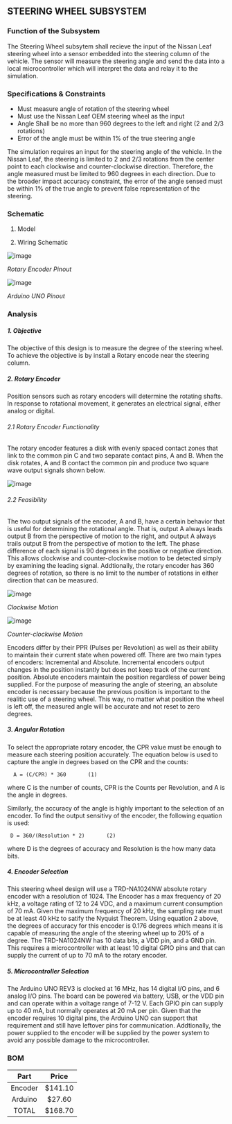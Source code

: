 STEERING WHEEL SUBSYSTEM
------------------------
### Function of the Subsystem
The Steering Wheel subsytem shall recieve the input of the Nissan Leaf steering wheel into a sensor
embedded into the steering column of the vehicle. The sensor will measure the steering angle and send
the data into a local microcontroller which will interpret the data and relay it to the simulation.

### Specifications & Constraints
- Must measure angle of rotation of the steering wheel
- Must use the Nissan Leaf OEM steering wheel as the input
- Angle Shall be no more than 960 degrees to the left and right (2 and 2/3 rotations)
- Error of the angle must be within 1% of the true steering angle

The simulation requires an input for the steering angle of the vehicle. In the Nissan Leaf, the steering
is limited to 2 and 2/3 rotations from the center point to each clockwise and counter-clockwise direction.
Therefore, the angle measured must be limited to 960 degrees in each direction. Due to the broader impact 
accuracy constraint, the error of the angle sensed must be within 1% of the true angle to prevent false
representation of the steering.

### Schematic
1. Model


2. Wiring Schematic


![image](https://user-images.githubusercontent.com/100802413/200903742-825de5d3-3bc1-40d5-83c7-1e14c02fa940.png)

_Rotary Encoder Pinout_

![image](https://user-images.githubusercontent.com/100802413/200881810-5902fe09-6d5b-472e-89ba-e14607246b68.png)

_Arduino UNO Pinout_


### Analysis
##### 1. Objective

The objective of this design is to measure the degree of the steering wheel. To achieve the objective is by install a Rotary encode near the steering column.

##### 2. Rotary Encoder

Position sensors such as rotary encoders will determine the rotating shafts. In response to rotational movement, it generates an electrical signal, either analog or digital.

###### 2.1 Rotary Encoder Functionality

The rotary encoder features a disk with evenly spaced contact zones that link to the common pin C and two separate contact pins, A and B. When the disk rotates, A and B contact the common pin and produce two square wave output signals shown below.

![image](https://user-images.githubusercontent.com/100802413/200368531-224a7058-f5ef-4dff-aec7-045677b9f0cd.png)

###### 2.2 Feasibility

The two output signals of the encoder, A and B, have a certain behavior that is useful for determining the rotational angle. That is, output A always leads output B from the perspective of motion to the right, and output A always trails output B from the perspective of motion to the left. The phase difference of each signal is 90 degrees in the positive or negative direction. This allows clockwise and counter-clockwise motion to be detected simply by examining the leading signal. Addtionally, the rotary encoder has 360 degrees of rotation, so there is no limit to the number of rotations in either direction that can be measured.

![image](https://user-images.githubusercontent.com/100802413/200377873-b847810c-9c7c-4f60-a6b4-c8aa6b95f3ac.png)

_Clockwise Motion_

![image](https://user-images.githubusercontent.com/100802413/200378017-c3d1d804-847d-441c-83e7-9236c77a80c6.png)

_Counter-clockwise Motion_

Encoders differ by their PPR (Pulses per Revolution) as well as their ability to maintain their current state when powered off. There are two main types of encoders: Incremental and Absolute. Incremental encoders output changes in the position instantly but does not keep track of the current position. Absolute encoders maintain the position regardless of power being supplied. For the purpose of measuring the angle of steering, an absolute encoder is necessary because the previous position is important to the realitic use of a steering wheel. This way, no matter what position the wheel is left off, the measured angle will be accurate and not reset to zero degrees.

##### 3. Angular Rotation

To select the appropriate rotary encoder, the CPR value must be enough to measure each steering position accurately. The equation below is used to capture the angle in degrees based on the CPR and the counts:
      
      A = (C/CPR) * 360       (1)

where C is the number of counts, CPR is the Counts per Revolution, and A is the angle in degrees.

Similarly, the accuracy of the angle is highly important to the selection of an encoder. To find the output sensitivy of the encoder, the following equation is used:
     
     D = 360/(Resolution * 2)       (2)

where D is the degrees of accuracy and Resolution is the how many data bits. 

##### 4. Encoder Selection

This steering wheel design will use a TRD-NA1024NW absolute rotary encoder with a resolution of 1024. The Encoder has a max frequency of 20 kHz, a voltage rating of 12 to 24 VDC, and a maximum current consumption of 70 mA. Given the maximum frequency of 20 kHz, the sampling rate must be at least 40 kHz to satify the Nyquist Theorem. Using equation 2 above, the degrees of accuracy for this encoder is 0.176 degrees which means it is capable of measuring the angle of the steering wheel up to 20% of a degree. The TRD-NA1024NW has 10 data bits, a VDD pin, and a GND pin. This requires a microcontroller with at least 10 digital GPIO pins and that can supply the current of up to 70 mA to the rotary encoder.

##### 5. Microcontroller Selection

The Arduino UNO REV3 is clocked at 16 MHz, has 14 digital I/O pins, and 6 analog I/O pins. The board can be powered via battery, USB, or the VDD pin and can operate within a voltage range of 7-12 V. Each GPIO pin can supply up to 40 mA, but normally operates at 20 mA per pin. Given that the encoder requires 10 digital pins, the Arduino UNO can support that requirement and still have leftover pins for communication. Addtionally, the power supplied to the encoder will be supplied by the power system to avoid any possible damage to the microcontroller.

### BOM

| Part        | Price    |
|:-----------:|:--------:|
| Encoder     | $141.10  |
| Arduino     | $27.60   |
| TOTAL       | $168.70  |
